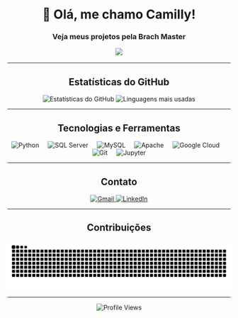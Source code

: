 <div align="center">
  
# 👋 Olá, me chamo Camilly!

###  Veja meus projetos pela Brach Master

<img src="https://media.giphy.com/media/hvRJCLFzcasrR4ia7z/giphy.gif" width="28">

</div>

---
<div align="center">
  
## Estatísticas do GitHub

<div align="center">
  <img src="https://github-readme-stats.vercel.app/api?username=CamyVick&hide_title=false&hide_rank=false&show_icons=true&include_all_commits=true&count_private=true&disable_animations=false&theme=dracula&locale=pt-br&hide_border=false&border_radius=10" height="170" alt="Estatísticas do GitHub" />
  <img src="https://github-readme-stats.vercel.app/api/top-langs?username=CamyVick&locale=pt-br&hide_title=false&layout=compact&card_width=320&langs_count=6&theme=dracula&hide_border=false&border_radius=10" height="170" alt="Linguagens mais usadas" />
</div>

---
<div align="center">
  
## Tecnologias e Ferramentas

<div align="center">
  <img src="https://cdn.jsdelivr.net/gh/devicons/devicon/icons/python/python-original.svg" height="40" alt="Python" title="Python" />
  <img width="12" />
  <img src="https://cdn.jsdelivr.net/gh/devicons/devicon/icons/microsoftsqlserver/microsoftsqlserver-plain.svg" height="40" alt="SQL Server" title="SQL Server" />
  <img width="12" />
  <img src="https://cdn.jsdelivr.net/gh/devicons/devicon/icons/mysql/mysql-original.svg" height="40" alt="MySQL" title="MySQL" />
  <img width="12" />
  <img src="https://cdn.jsdelivr.net/gh/devicons/devicon/icons/apache/apache-original.svg" height="40" alt="Apache" title="Apache" />
  <img width="12" />
  <img src="https://cdn.jsdelivr.net/gh/devicons/devicon/icons/googlecloud/googlecloud-original.svg" height="40" alt="Google Cloud" title="Google Cloud" />
  <img width="12" />
  <img src="https://cdn.jsdelivr.net/gh/devicons/devicon/icons/git/git-original.svg" height="40" alt="Git" title="Git" />
  <img width="12" />
  <img src="https://cdn.jsdelivr.net/gh/devicons/devicon/icons/jupyter/jupyter-original.svg" height="40" alt="Jupyter" title="Jupyter" />
</div>

---
<div align="center">
  
## Contato

<div align="center">
  <a href="mailto:seu-email@gmail.com" target="_blank">
    <img src="https://img.shields.io/badge/Gmail-D14836?style=for-the-badge&logo=gmail&logoColor=white" height="35" alt="Gmail" />
  </a>
  <a href="https://www.linkedin.com/in/seu-perfil" target="_blank">
    <img src="https://img.shields.io/badge/LinkedIn-0077B5?style=for-the-badge&logo=linkedin&logoColor=white" height="35" alt="LinkedIn" />
  </a>
</div>

---

<div align="center">
  
## Contribuições

<picture>
  <source media="(prefers-color-scheme: dark)" srcset="https://raw.githubusercontent.com/CamyVick/Camilly-Pinheiro/output/github-contribution-grid-snake-dark.svg">
  <source media="(prefers-color-scheme: light)" srcset="https://raw.githubusercontent.com/CamyVick/Camilly-Pinheiro/output/github-contribution-grid-snake.svg">
  <img alt="Snake animation" src="https://raw.githubusercontent.com/CamyVick/Camilly-Pinheiro/output/github-contribution-grid-snake.svg">
</picture>

</div>

---

  

![Profile Views](https://komarev.com/ghpvc/?username=CamyVick&color=blueviolet&style=flat-square)

</div>
